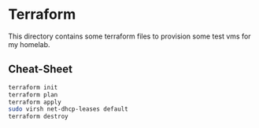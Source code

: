 # Terraform

This directory contains some terraform files to provision some test vms for my homelab.

## Cheat-Sheet

```bash
terraform init
terraform plan
terraform apply
sudo virsh net-dhcp-leases default
terraform destroy
```
